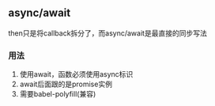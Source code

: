 ## async/await

then只是将callback拆分了，而async/await是最直接的同步写法

### 用法

1. 使用await，函数必须使用async标识
2. await后面跟的是promise实例
3. 需要babel-polyfill(兼容)


